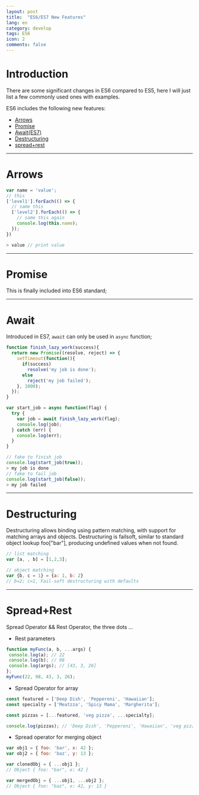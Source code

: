 ```yaml
---
layout: post
title:  "ES6/ES7 New Features"
lang: en
category: develop
tags: ES6
icon: 2
comments: false
---
```


# Introduction
There are some significant changes in ES6 compared to ES5, here I will just list a few commonly used ones with examples.

ES6 includes the following new features:
- [Arrows](#arrows)
- [Promise](#promise)
- [Await(ES7)](#await)
- [Destructuring](#destructuring)
- [spread+rest](#spreadrest)


---
# Arrows
```javascript
var name = 'value';
// this
['level1'].forEach(() => {
  // same this
  ['level2'].forEach(() => {
    // same this again
    console.log(this.name);
  });
})

> value // print value
```

---
# Promise
This is finally included into ES6 standard;

---
# Await
Introduced in ES7, `await` can only be used in `async` function;

```javascript
function finish_lazy_work(success){
  return new Promise((resolve, reject) => {
    setTimeout(function(){
      if(success)
        resolve('my job is done');
      else
        reject('my job failed');
    }, 1000);
  });
}

var start_job = async function(flag) {
  try {
    var job = await finish_lazy_work(flag);
    console.log(job);
  } catch (err) {
    console.log(err);
  }
}

// fake to finish job
console.log(start_job(true));
> my job is done
// fake to fail job
console.log(start_job(false));
> my job failed

```

---
# Destructuring
Destructuring allows binding using pattern matching, with support for matching arrays and objects. Destructuring is failsoft, similar to standard object lookup foo["bar"], producing undefined values when not found.

```javascript
// list matching
var [a, , b] = [1,2,3];

// object matching
var {b, c = 1} = {a: 1, b: 2}
// b=2; c=1, Fail-soft destructuring with defaults
```

---
# Spread+Rest
Spread Operator && Rest Operator, the three dots ...

- Rest parameters

```javascript
function myFunc(a, b, ...args) {
 console.log(a); // 22
 console.log(b); // 98
 console.log(args); // [43, 3, 26]
};
myFunc(22, 98, 43, 3, 26);
```
- Spread Operator for array

```javascript
const featured = ['Deep Dish', 'Pepperoni', 'Hawaiian'];
const specialty = ['Meatzza', 'Spicy Mama', 'Margherita'];

const pizzas = [...featured, 'veg pizza', ...specialty];

console.log(pizzas); // 'Deep Dish', 'Pepperoni', 'Hawaiian', 'veg pizza', 'Meatzza', 'Spicy Mama', 'Margherita'
```

- Spread operator for merging object

```javascript
var obj1 = { foo: 'bar', x: 42 };
var obj2 = { foo: 'baz', y: 13 };

var clonedObj = { ...obj1 };
// Object { foo: "bar", x: 42 }

var mergedObj = { ...obj1, ...obj2 };
// Object { foo: "baz", x: 42, y: 13 }
```

